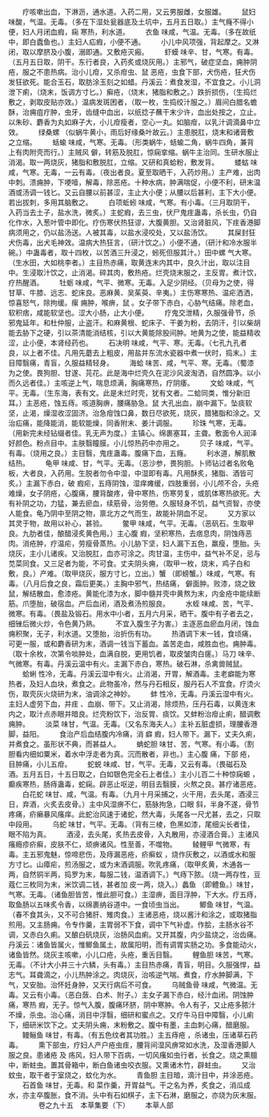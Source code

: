 <!-- { "loadSidebar": true } -->
　　疗咳嗽出血，下淋沥，通水道。入药二用，又云男服雌，女服雄。
　　鼠妇 味酸，气温。无毒。（多在下湿处瓮器底及土坑中，五月五日取。）主气癃不得小便，妇人月闭血瘕，痫 寒热，利水道。
　　衣鱼 味咸，气温。无毒。（多在故纸中，即白蠹鱼也。）主妇人疝瘕，小便不通。
　　小儿中风项强，背起摩之。又淋闭，取以摩脐及小腹，溺即通。又敷疮灭瘢。
　　虾蟆 味辛、甘，气寒。有毒。（五月五日取，阴干。东行者良，入药炙或烧灰用。）主邪气，破症坚血，痈肿阴疮，服之不患热病。治小儿疳，又杀疳虫、鼠 恶疮，虫食下部，犬伤疮，狂犬伤发狂欲死。能合玉石，取肪涂玉刻之如蜡。丹溪云：煮食发湿，不宜食之。小儿洞泄下痢，（烧末，饭调方寸匕。）癣疮，（烧末，猪脂和敷之。）跌折损伤，（生捣烂敷之，剥取皮贴亦效。）温病发斑困者，（取一枚，生捣绞汁服之。）眉间白腊名蟾酥，治痈疽疔肿，虫牙，齿缝中血出，以纸捻子蘸干末少许，血出处按之，立止。以朱砂、麝香为丸如麻子大，小儿疳瘦者，空心一丸。如脑疳，以乳汁调滴鼻中立效。
　　绿桑螺 （似蜗牛黄小，雨后好缘桑叶故云。）主患脱肛，烧末和诸膏敷之立缩。
　　蛞蝓 味咸，气寒。无毒。（形类蜗牛，蛞蝓二角，蜗牛四角，兼背上有肉附壳而行。）主贼风 僻，转筋及脱肛，惊痫挛缩。蜗牛主治同。生研水服止消渴。取一两烧灰，猪脂和敷脱肛，立缩。又研和真蛤粉，敷发背。
　　蝼蛄 味咸，气寒。无毒，一云有毒。（夜出者良。夏至取晒干，入药炒用。）主产难，出肉中刺。溃痈肿，下哽噎，解毒，除恶疮。十种水病，肿满喘促，小便不利，研末温酒或汤调一钱匕。又云自腰以前甚涩，主止大小便；从腰以后甚利，主下大小便。若出拔刺，多用其脑敷之。
　　白项蚯蚓 味咸，气寒。有小毒。（三月取阴干，入药当去土子，盐水洗，微炙。）主蛇瘕，去三虫，伏尸鬼疰蛊毒，杀长虫，仍自化作水，入葱叶管中即化。疗伤寒伏热狂谬，大腹黄胆。又治肾脏风，下疰香港脚病须用之，仍以盐汤送。人被其毒，以盐水浸咬处，又以盐汤饮。
　　其屎封狂犬伤毒，出犬毛神效。温病大热狂言，（研汁饮之。）小便不通，（研汁和冷水服半碗。）中蛊毒者，取十四枚，以苦酒三升浸之，蚓死但服其汁。）田中螺 气大寒。（生水田，大如桃李者。）主目热赤痛，取黄连末内其中，良久汁出，取以注目中。生浸取汁饮之，止消渴。碎其肉，敷热疮。烂壳烧末服之，主反胃。煮汁饮，疗热醒酒。
　　牡蛎 味咸，气平、微寒。无毒。入足少阴经。（贝母为之使，得甘草、牛膝、远志、蛇床良。恶麻黄、吴茱萸、辛夷。）主伤寒寒热、温疟洒洒，惊喜怒气，除拘缓。瘰 痈肿，喉痹，鼠 。女子带下赤白，心胁气结痛。除老血，软积痞，咸能软坚也。涩大小肠，止大小便。
　　疗鬼交泄精，久服强骨节，杀邪鬼延年。和杜仲服，止盗汗。和麻黄根、蛇床子、干姜为粉，去阴汗，引以柴胡能去胁下之硬，引以茶清能消结核，引以大黄能除股间肿。地黄为之使，能益精收涩，止小便，本肾经药也。
　　石决明 味咸，气平、寒。无毒。（七孔九孔者良，以上者不佳。凡用先蘑去上粗皮，用盐并东流水瓷器中煮一伏时，捣末。）主目障翳痛，青盲，久服益精轻身。
　　海蛤 味苦、咸，气平、寒。无毒。（蜀漆为之使。畏狗胆、甘遂、芫花。此是海中烂壳久在泥沙风波淘洒，自然圆净。以小而久远者佳。）主咳逆上气，喘息烦满，胸痛寒热，疗阴痿。
　　文蛤 味咸，气平。无毒。（生东海，表有文。此是未烂时壳，犹有文者。二蛤同类，惟分新旧耳。）主恶疮，蚀五痔。咳道胸痹，腰痛胁急。鼠 大孔出血，崩中漏下。坠痰软坚，止渴，燥湿收涩固济。治急疳蚀口鼻，数日尽欲死，烧灰，腊猪脂和涂之。又治疝痛，能降能消，能软能燥，同香附末、姜汁调服。
　　珍珠 气寒，无毒。（用新完未经钻缀者佳。乳无声为度。）主镇心。绵裹塞耳，主聋。敷面令人润泽好颜色。粉点目中。主肤翳瞳膜。小儿惊热药中亦用之。
　　贝子 味咸，气平。有毒。（烧用之良。）主目翳，鬼疰蛊毒。腹痛下血，五癃。
　　利水道，解肌散结热。
　　龟甲 味咸、甘，气平。无毒。（恶沙参，畏狗胆。卜师钻过者名败龟板，大者良，入药用。生脱者勿令中湿，中湿即有毒。凡用酥炙，猪脂、酒皆可炙。）主漏下赤白，破 瘕疟，五痔阴蚀，湿痒瘫缓，四肢重弱，小儿颅不合，头疮难燥，女子阴疮，心腹痛，腰背酸疼，骨中寒热，伤寒劳复，或肌体寒热欲死。大有补阴之功，力猛，兼去瘀血，续筋骨，治劳倦。久服轻身不饥，益气资智，亦使人能食。龟乃阴中至阴之物，禀北方之气而生，故能补阴血不足。
　　又方家以其灵于物，故用以补心，甚验。
　　鳖甲 味咸，气平。无毒。（恶矾石。生取甲良。九肋者佳，酿醋浸炙黄色用。）主心腹 瘕，坚积寒热，去痞息肉，阴蚀痔恶肉。消疮肿，疗温疟，劳瘦骨蒸热。小儿胁下坚，妇人漏下五色，羸瘦，堕胎。头烧灰，主小儿诸疾。又治脱肛，血亦可涂之。肉甘温，主伤中，益气补不足，忌与苋菜同食。又三足者为能，不可食。丈夫阴头痈，（取甲一枚，烧末，鸡子白和敷，良。）产难。（取甲烧灰，服方寸匕，立出。）蟹 （即螃蟹。）味咸，气寒。有毒。（八月后食之良，霜后更美。）主胸中邪气，热结痛， 僻面肿。败漆，烧之致鼠，解结散血，愈漆疮。黄能化漆为水，脚中髓并壳中黄熬为末，内金疮中能续断筋。爪堕胎，破宿血。产后血闭，酒及煮汤煎服良。
　　水蛭 味咸、苦，气平、微寒。有毒。（畏盐及锻石。用水中小者，五月六月采，晒干。腹中有子者去之，细锉后微火炒，令色黄乃熟。
　　不宜入腹生子为害。）主逐恶血瘀血月闭，蚀血痈积聚，无子，利水道。又堕胎，治折伤有功。
　　热酒调下末一钱，食顷痛，可更一服，或和麝香研为末，酒调一钱当下蓄血。盖苦走血，咸胜血也。痈肿毒。（取十余枚，次第令啖肿处，血满自脱，更用饥者，取皮皱肉白瘥。）马刀 味辛、气微寒。有毒。丹溪云温中有火。主漏下赤白，寒热。破石淋，杀禽兽贼鼠。
　　蛤蜊 性冷，无毒。丹溪云湿中有火。止消渴，开胃，解酒毒。主老癖能为寒热者，及妇人血块，煮食之。此物虽冷，然与丹石相反，服丹石人不宜食。疗烫火伤，取壳灰火烧研为末，油调涂之神妙。
　　蚌 性冷，无毒。丹溪云湿中有火。主妇人虚劳下血，并疰 、血崩、带下。又止消渴，除烦热，压丹石毒，以黄连末内之，取汁点赤眼并暗良。烂壳粉饮下，治反胃、痰饮。又蚌粉治疳止痢，醋调敷痈肿。
　　淡菜 味甘，气温。无毒。（又名东海夫人。）主补五脏虚损，理腰香港脚，益阳。
　　食治产后血结腹内冷痛，消 癖 瘕，妇人带下。漏下，丈夫久痢，并煮食之。虽形状不典，而甚益人。
　　蚺蛇胆 味甘、苦，气寒。有小毒。（割胆看内细如粟米，着水中浮走者为真。沉而散者，非也。）主心腹 痛，下部 疮，目肿痛，小儿五疳。
　　蛇蜕 味咸、甘，气平。无毒，又云有毒。（畏磁石及酒。五月五日，十五日取之，白如银色完全石上者佳。）主小儿百二十种惊痫螈 ，癫疾寒热，肠痔蛊毒，蛇痫。辟恶止呕逆，明目去翳膜，火熬之良。甚疗诸恶疮。
　　白花蛇 味甘、咸，气温。有毒。（九月十月采捕之，火干用，去头尾，酒浸三日，弃酒，火炙去皮骨。）主中风湿痹不仁，筋脉拘急，口眼 斜，半身不遂，骨节疼痛，疥癞暴风瘙痒。此蛇治风速于诸蛇，然大毒，头尾各一尺尤甚，去之，只取中段用。
　　乌蛇 味甘，气平。无毒。（背有三棱，色黑如漆，尾细尖长者佳，眼不陷为真。
　　酒浸，去头尾，炙热去皮骨，入丸散用，亦浸酒合膏。）主诸风瘙瘾疹疥癣，皮肤不仁，顽痹诸风。性至善，不噬物。
　　鲮鲤甲 气微寒，有毒。主五邪鬼魅，惊啼悲伤，及痔漏恶疮，疥癣蚁 ，烧作灰敷之，以酒或水和服方寸匕。山瘴疟，煎汤服之，或为末酒调服。吹乳疼痛，（取甲炙黄，木通各一两，自然铜半两，捣罗为末，每服二钱，温酒调下。）气痔下脓。（烧一两存性，豆蔻仁三枚同为末，米饮调二钱，甚者加 皮一两，烧入。）蠡鱼 （即鳢鱼。）味甘，气寒。无毒。（诸鱼胆皆苦，惟此胆可食。）主湿痹，面目浮肿，下大水。疗五痔，取鱼肠以五味炙令香，以绵裹纳谷道中。一食顷虫当出。
　　鲫鱼 味甘，气温。（春不食其头，又不可合猪肝、雉肉食。）主诸恶疮，烧以酱汁和涂之，或取猪脂煎用。又主肠痈。令专作羹，主胃弱不下食，调中下气补虚。作脍，主肠水谷不调，又赤白久痢。又酿白矾烧灰，治肠风血痢。又开其腹，内少盐烧之，治齿痛。丹溪云：诸鱼皆属火，惟鲫鱼属土，故属阳明，而有调胃实肠之功。多食能动火，诸鱼皆然。烧灰主咳嗽，小儿口疮，头疮，重舌目翳。
　　鲤鱼胆 味苦，气寒。无毒。（不计大小并三十六鳞，头有毒。）主目热赤痛，青盲，明目。久服强悍，益志气。耳聋滴之，小儿热肿涂之。肉烧灰，治咳逆气喘。煮食，疗水肿脚满，下气，又安胎。治怀妊身肿，又天行病后不可食。
　　乌贼鱼骨 味咸，气微温。无毒。又云有小毒。（恶白蔹、白术、附子。）主女子漏下赤白，经汁血闭。阴蚀肿痛，寒热 瘕，无子。惊气入腹，腹痛环脐，阴中寒肿。令人有子，又止疮多脓汁不燥，杀虫。治心痛，消目中浮翳，细研和蜜点之。又疗牛马目中障翳，小儿痢下，细研米饮下之。丈夫阴头痈，末粉敷之。腹中有墨，主血刺心痛，醋磨服。
　　鳗鲡鱼 味甘，有毒。（有五色纹者其功胜。）主五痔疮 ，杀诸虫，压诸草石药毒。
　　熏下部虫，疗妇人产户疮虫疰，腰背间湿风痹常如水洗，及湿香港脚人服之良。患诸疮 及 疡风，妇人带下百病，一切风瘙如虫行者，长食之。烧之熏膻中，断蛀虫。置其骨箱中，断白鱼诸虫咬衣服。又熏诸木竹，辟蛀虫。
　　又治蚊虫，取干者于室烧之，蚊化为水。
　　青鱼胆 主目暗，滴汁目中，并涂恶疮。
　　石首鱼 味甘，无毒。和 菜作羹，开胃益气。干之名为养，炙食之，消瓜成水，亦主卒腹胀，食不消。头中有石如棋子，主下石淋，磨服之，亦烧为灰末服。
　　
　　卷之九十五　本草集要（下）
　　本草人部
